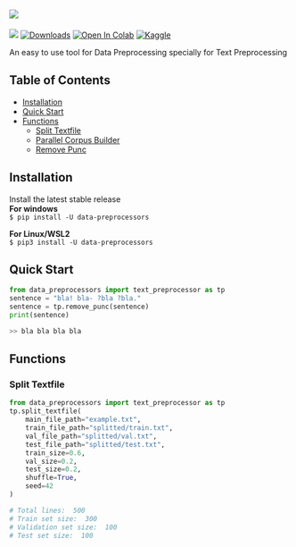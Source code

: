 <h1>
    <img src="https://github.com/MusfiqDehan/data-preprocessors/raw/master/branding/logo.png">
</h1>

[![](https://img.shields.io/pypi/v/data-preprocessors.svg)](https://pypi.org/project/data-preprocessors/)
[![Downloads](https://static.pepy.tech/personalized-badge/data-preprocessors?period=total&units=international_system&left_color=black&right_color=orange&left_text=Downloads)](https://pepy.tech/project/data-preprocessors)
[![Open In Colab](https://colab.research.google.com/assets/colab-badge.svg)](https://colab.research.google.com/drive/1mJuRfIz__uS3xoFaBsFn5mkLE418RU19?usp=sharing)
[![Kaggle](https://kaggle.com/static/images/open-in-kaggle.svg)](https://kaggle.com/kernels/welcome?src=https://github.com/keras-team/keras-io/blob/master/examples/vision/ipynb/mnist_convnet.ipynb)

<p>
    An easy to use tool for Data Preprocessing specially for Text Preprocessing
</p>

## **Table of Contents**
- [Installation](#installation)
- [Quick Start](#quick-start)
- [Functions](#functions)
    - [Split Textfile](#split-textfile)
    - [Parallel Corpus Builder](#split-textfile)
    - [Remove Punc](#split-textfile)

## **Installation**
Install the latest stable release<br>
**For windows**<br>
`$ pip install -U data-preprocessors`

**For Linux/WSL2**<br>
`$ pip3 install -U data-preprocessors`

## **Quick Start**
```python
from data_preprocessors import text_preprocessor as tp
sentence = "bla! bla- ?bla ?bla."
sentence = tp.remove_punc(sentence)
print(sentence)

>> bla bla bla bla
```

## **Functions**
### Split Textfile

```python
from data_preprocessors import text_preprocessor as tp
tp.split_textfile(
    main_file_path="example.txt",
    train_file_path="splitted/train.txt",
    val_file_path="splitted/val.txt",
    test_file_path="splitted/test.txt",
    train_size=0.6,
    val_size=0.2,
    test_size=0.2,
    shuffle=True,
    seed=42
)

# Total lines:  500
# Train set size:  300
# Validation set size:  100
# Test set size:  100
```

